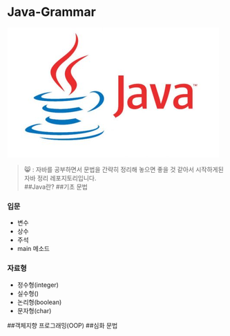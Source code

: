 Java-Grammar
==========
![자바](./img/java.jpg)
> 😸 : 자바를 공부하면서 문법을 간략히 정리해 놓으면 좋을 것 같아서 
시작하게된 자바 정리 레포지토리입니다.  
##Java란?
##기초 문법
### 입문
* 변수
* 상수
* 주석
* main 메소드

### 자료형
* 정수형(integer)
* 실수형()
* 논리형(boolean)
* 문자형(char)

##객체지향 프로그래밍(OOP)
##심화 문법